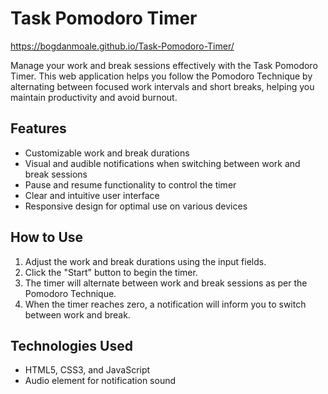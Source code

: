 # Task Pomodoro Timer
https://bogdanmoale.github.io/Task-Pomodoro-Timer/

Manage your work and break sessions effectively with the Task Pomodoro Timer. This web application helps you follow the Pomodoro Technique by alternating between focused work intervals and short breaks, helping you maintain productivity and avoid burnout.

## Features

- Customizable work and break durations
- Visual and audible notifications when switching between work and break sessions
- Pause and resume functionality to control the timer
- Clear and intuitive user interface
- Responsive design for optimal use on various devices

## How to Use

1. Adjust the work and break durations using the input fields.
2. Click the "Start" button to begin the timer.
3. The timer will alternate between work and break sessions as per the Pomodoro Technique.
4. When the timer reaches zero, a notification will inform you to switch between work and break.

## Technologies Used

- HTML5, CSS3, and JavaScript
- Audio element for notification sound

